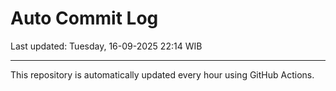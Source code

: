 # Auto Commit Log

Last updated: Tuesday, 16-09-2025 22:14 WIB

---

This repository is automatically updated every hour using GitHub Actions.
